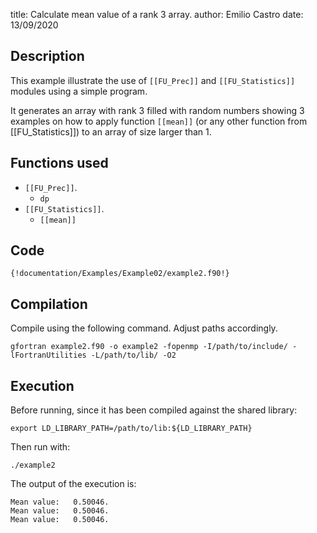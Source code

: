 title: Calculate mean value of a rank 3 array.
author: Emilio Castro
date: 13/09/2020

## Description ##

This example illustrate the use of ```[[FU_Prec]]``` and ```[[FU_Statistics]]``` modules using a simple program.

It generates an array with rank 3 filled with random numbers showing 3 examples on how to apply function ```[[mean]]``` (or any other function from [[FU_Statistics]]) to an array of size larger than 1.

## Functions used ##

* ```[[FU_Prec]]```.
    * ```dp```
* ```[[FU_Statistics]]```.
    * ```[[mean]]```

## Code ##

```Fortran
{!documentation/Examples/Example02/example2.f90!}
```

## Compilation ##

Compile using the following command. Adjust paths accordingly.

```Text
gfortran example2.f90 -o example2 -fopenmp -I/path/to/include/ -lFortranUtilities -L/path/to/lib/ -O2
```

## Execution ##

Before running, since it has been compiled against the shared library:

```Text
export LD_LIBRARY_PATH=/path/to/lib:${LD_LIBRARY_PATH}
```

Then run with:

```Text
./example2
```

The output of the execution is:

```Text
Mean value:   0.50046.
Mean value:   0.50046.
Mean value:   0.50046.
```
